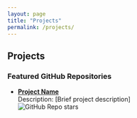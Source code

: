 ```yaml
---
layout: page
title: "Projects"
permalink: /projects/
---
```


## Projects

### Featured GitHub Repositories
- **[Project Name](https://github.com/yourusername/repository)**  
  Description: [Brief project description]  
  ![GitHub Repo stars](https://img.shields.io/github/stars/yourusername/repository)
